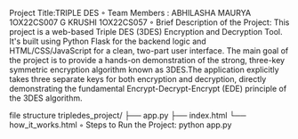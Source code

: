 Project Title:TRIPLE DES
◦ Team Members : ABHILASHA MAURYA  1OX22CS007
                G KRUSHI 1OX22CS057
◦ Brief Description of the Project: This project is a web-based Triple DES (3DES) Encryption and Decryption Tool. It's built using Python Flask for the backend logic and HTML/CSS/JavaScript for a clean, two-part user interface.
The main goal of the project is to provide a hands-on demonstration of the strong, three-key symmetric encryption algorithm known as 3DES.The application explicitly takes three separate keys for both encryption and decryption, directly demonstrating the fundamental Encrypt-Decrypt-Encrypt (EDE) principle of the 3DES algorithm.

file structure
tripledes_project/
├── app.py
├── index.html
└── how_it_works.html
◦ Steps to Run the Project: python app.py

